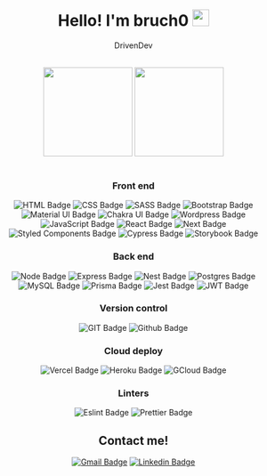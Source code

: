 <h1 align="center">Hello! I'm bruch0 <img src="https://emojis.slackmojis.com/emojis/images/1531849430/4246/blob-sunglasses.gif?1531849430" width="30"/></h1>

<div align="center">
  
  [comment]: <> (<h3>Portfólio: <a href="https://www.pedrorivaldo.me" target="_blank">pedrorivaldo.me</a></h3>)
  
  <p>DrivenDev</p>

</div>

<br>

<div align="center">

  <img height="160em" src="https://github-readme-stats.vercel.app/api?username=bruch0&show_icons=true&theme=tokyonight&include_all_commits=true&count_private=true"/>
  <img height="160Em" src="https://github-readme-stats.vercel.app/api/top-langs/?username=bruch0&layout=compact&langs_count=16&theme=tokyonight"/>

</div>

<br>

<div align="center">
  
  ### Front end
  ![HTML Badge](https://img.shields.io/badge/HTML5-E34F26?style=for-the-badge&logo=html5&logoColor=white)
  ![CSS Badge](https://img.shields.io/badge/CSS3-1572B6?style=for-the-badge&logo=css3&logoColor=white)
  ![SASS Badge](https://img.shields.io/badge/Sass-CC6699?style=for-the-badge&logo=sass&logoColor=white)
  ![Bootstrap Badge](https://img.shields.io/badge/Bootstrap-563D7C?style=for-the-badge&logo=bootstrap&logoColor=white)
  ![Material UI Badge](https://img.shields.io/badge/Material--UI-0081CB?style=for-the-badge&logo=material-ui&logoColor=white)
  ![Chakra UI Badge](https://img.shields.io/badge/Chakra--UI-319795?style=for-the-badge&logo=chakra-ui&logoColor=white)
  ![Wordpress Badge](https://img.shields.io/badge/Wordpress-21759B?style=for-the-badge&logo=wordpress&logoColor=white)
  ![JavaScript Badge](https://img.shields.io/badge/JavaScript-323330?style=for-the-badge&logo=javascript&logoColor=F7DF1E)
  ![React Badge](https://img.shields.io/badge/React-20232A?style=for-the-badge&logo=react&logoColor=61DAFB)
  ![Next Badge](https://img.shields.io/badge/next.js-000000?style=for-the-badge&logo=nextdotjs&logoColor=white)
  ![Styled Components Badge](https://img.shields.io/badge/styled--components-DB7093?style=for-the-badge&logo=styled-components&logoColor=white)
  ![Cypress Badge](https://img.shields.io/badge/Cypress-17202C?style=for-the-badge&logo=cypress&logoColor=white)
  ![Storybook Badge](https://img.shields.io/badge/storybook-FF4785?style=for-the-badge&logo=storybook&logoColor=white)
  
  ### Back end
  ![Node Badge](https://img.shields.io/badge/Node.js-339933?style=for-the-badge&logo=nodedotjs&logoColor=white)
  ![Express Badge](https://img.shields.io/badge/Express.js-000000?style=for-the-badge&logo=express&logoColor=white)
  ![Nest Badge](https://img.shields.io/badge/nestjs-E0234E?style=for-the-badge&logo=nestjs&logoColor=white)
  ![Postgres Badge](https://img.shields.io/badge/PostgreSQL-316192?style=for-the-badge&logo=postgresql&logoColor=white)
  ![MySQL Badge](https://img.shields.io/badge/MySQL-00000F?style=for-the-badge&logo=mysql&logoColor=white)
  ![Prisma Badge](https://img.shields.io/badge/Prisma-3982CE?style=for-the-badge&logo=Prisma&logoColor=white)
  ![Jest Badge](https://img.shields.io/badge/Jest-C21325?style=for-the-badge&logo=jest&logoColor=white)
  ![JWT Badge](https://img.shields.io/badge/JWT-000000?style=for-the-badge&logo=JSON%20web%20tokens&logoColor=white)
  
  ### Version control
  ![GIT Badge](https://img.shields.io/badge/Git-F05032?style=for-the-badge&logo=git&logoColor=white)
  ![Github Badge](https://img.shields.io/badge/GitHub-100000?style=for-the-badge&logo=github&logoColor=white)

### Cloud deploy

![Vercel Badge](https://img.shields.io/badge/Vercel-000000?style=for-the-badge&logo=vercel&logoColor=white)
![Heroku Badge](https://img.shields.io/badge/Heroku-430098?style=for-the-badge&logo=heroku&logoColor=white)
![GCloud Badge](https://img.shields.io/badge/Google_Cloud-4285F4?style=for-the-badge&logo=google-cloud&logoColor=white)

### Linters

![Eslint Badge](https://img.shields.io/badge/eslint-3A33D1?style=for-the-badge&logo=eslint&logoColor=white)
![Prettier Badge](https://img.shields.io/badge/prettier-1A2C34?style=for-the-badge&logo=prettier&logoColor=F7BA3E)

## Contact me!

[![Gmail Badge](https://img.shields.io/badge/Gmail-D14836?style=for-the-badge&logo=gmail&logoColor=white)](mailto:lucas.bruch0@gmail.com)
[![Linkedin Badge](https://img.shields.io/badge/LinkedIn-0077B5?style=for-the-badge&logo=linkedin&logoColor=white)](https://www.linkedin.com/in/lucas-bruch)

</div>

